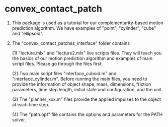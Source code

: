 # convex_contact_patch
1. This package is used as a tutorial for our complementarity-based motion prediction algorithm. We have examples of "point", "cylinder", "cube" and "ellipsoid".

2. The "convex_contact_patches_interface" folder contains 

   (1) "lecture.mlx" and "lecture2.mlx" live scripts files. They will teach you the basics of our motion prediction algorithm and examples of main script files.            Please go through the files first.

   (2) Two main script files "interface_cuboid.m" and "interface_cylinder.m". Before running the main files, you need to provide the information of object shape,          mass, dimensions, friction parameters, time step length, initial state and configuration, and the unit.

   (3) The "planner_xxx.m" files provide the applied impulses to the object at each time step.

   (4) The "path.opt" file contains the options and parameters for the PATH solver.

